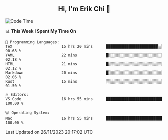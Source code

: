 <h2 align="center"> Hi, I'm Erik Chi 👋 </h2>

<table>
    
<!--START_SECTION:waka-->
![Code Time](http://img.shields.io/badge/Code%20Time-2%2C582%20hrs%2010%20mins-blue)

📊 **This Week I Spent My Time On** 

```text
💬 Programming Languages: 
TeX                      15 hrs 20 mins      ███████████████████████░░   90.68 % 
YAML                     22 mins             █░░░░░░░░░░░░░░░░░░░░░░░░   02.18 % 
HTML                     21 mins             █░░░░░░░░░░░░░░░░░░░░░░░░   02.12 % 
Markdown                 20 mins             █░░░░░░░░░░░░░░░░░░░░░░░░   02.06 % 
Rust                     15 mins             ░░░░░░░░░░░░░░░░░░░░░░░░░   01.50 % 

🔥 Editors: 
VS Code                  16 hrs 55 mins      █████████████████████████   100.00 % 

💻 Operating System: 
Mac                      16 hrs 55 mins      █████████████████████████   100.00 % 
```


 Last Updated on 26/11/2023 20:17:02 UTC
<!--END_SECTION:waka-->
</td></tr>
</table>
